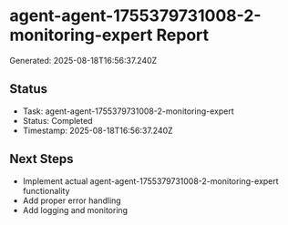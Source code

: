 # agent-agent-1755379731008-2-monitoring-expert Report

Generated: 2025-08-18T16:56:37.240Z

## Status
- Task: agent-agent-1755379731008-2-monitoring-expert
- Status: Completed
- Timestamp: 2025-08-18T16:56:37.240Z

## Next Steps
- Implement actual agent-agent-1755379731008-2-monitoring-expert functionality
- Add proper error handling
- Add logging and monitoring
